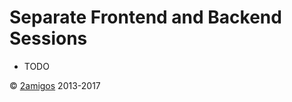 Separate Frontend and Backend Sessions
======================================

- TODO


© [2amigos](http://www.2amigos.us/) 2013-2017
